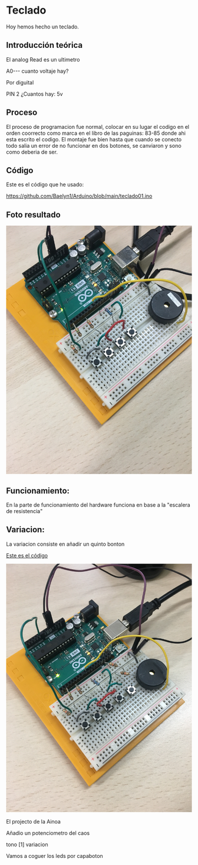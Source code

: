 # Teclado

Hoy hemos hecho un teclado. 

## Introducción teórica


El analog Read es un ultimetro 

A0--- cuanto voltaje hay?

Por diguital

PIN 2 ¿Cuantos hay:
5v



## Proceso



El proceso de programacion fue normal, colocar en su lugar el codigo en el orden coorrecto como marca en el libro de las paguinas: 83-85 donde ahi esta escrito el codigo.
El montaje fue bien hasta que cuando se conecto todo salia un error de no funcionar en dos botones, se canviaron y sono como deberia de ser.


## Código

Este es el código que he usado:

https://github.com/Baelyn1/Arduino/blob/main/teclado01.ino

## Foto resultado

![](https://raw.githubusercontent.com/Baelyn1/Arduino/main/IMG_2529.JPG)


## Funcionamiento:

En la parte de funcionamiento del hardware funciona en base a la "escalera de resistencia"











## Variacion:
La variacion consiste en añadir un quinto bonton

[Este es el código](https://github.com/Baelyn1/Arduino/blob/main/teclado02.ino)


![](https://github.com/Baelyn1/Arduino/blob/main/IMG_2530.JPG)
















El projecto de la Ainoa

Añadio un potenciometro del caos

tono [1] variacion

Vamos a coguer los leds por capaboton













